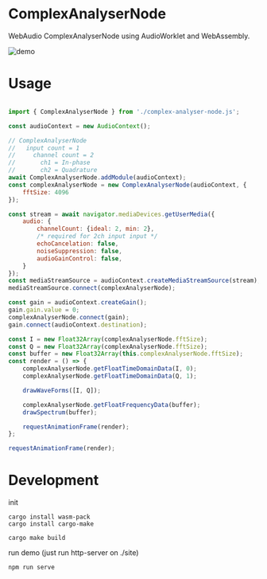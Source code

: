 
ComplexAnalyserNode
===================

WebAudio ComplexAnalyserNode using AudioWorklet and WebAssembly.

![demo](./docs/demo.gif )

Usage
=====

```javascript

import { ComplexAnalyserNode } from './complex-analyser-node.js';

const audioContext = new AudioContext();

// ComplexAnalyserNode
//   input count = 1
//     channel count = 2
//       ch1 = In-phase
//       ch2 = Quadrature
await ComplexAnalyserNode.addModule(audioContext);
const complexAnalyserNode = new ComplexAnalyserNode(audioContext, {
	fftSize: 4096
});

const stream = await navigator.mediaDevices.getUserMedia({
	audio: {
		channelCount: {ideal: 2, min: 2},
		/* required for 2ch input input */
		echoCancelation: false,
		noiseSuppression: false,
		audioGainControl: false,
	}
});
const mediaStreamSource = audioContext.createMediaStreamSource(stream);
mediaStreamSource.connect(complexAnalyserNode);

const gain = audioContext.createGain();
gain.gain.value = 0;
complexAnalyserNode.connect(gain);
gain.connect(audioContext.destination);

const I = new Float32Array(complexAnalyserNode.fftSize);
const Q = new Float32Array(complexAnalyserNode.fftSize);
const buffer = new Float32Array(this.complexAnalyserNode.fftSize);
const render = () => {
	complexAnalyserNode.getFloatTimeDomainData(I, 0);
	complexAnalyserNode.getFloatTimeDomainData(Q, 1);

	drawWaveForms([I, Q]);

	complexAnalyserNode.getFloatFrequencyData(buffer);
	drawSpectrum(buffer);

	requestAnimationFrame(render);
};

requestAnimationFrame(render);
```



Development
=============

init
```
cargo install wasm-pack
cargo install cargo-make
```

```
cargo make build
```

run demo (just run http-server on ./site)
```
npm run serve
```
